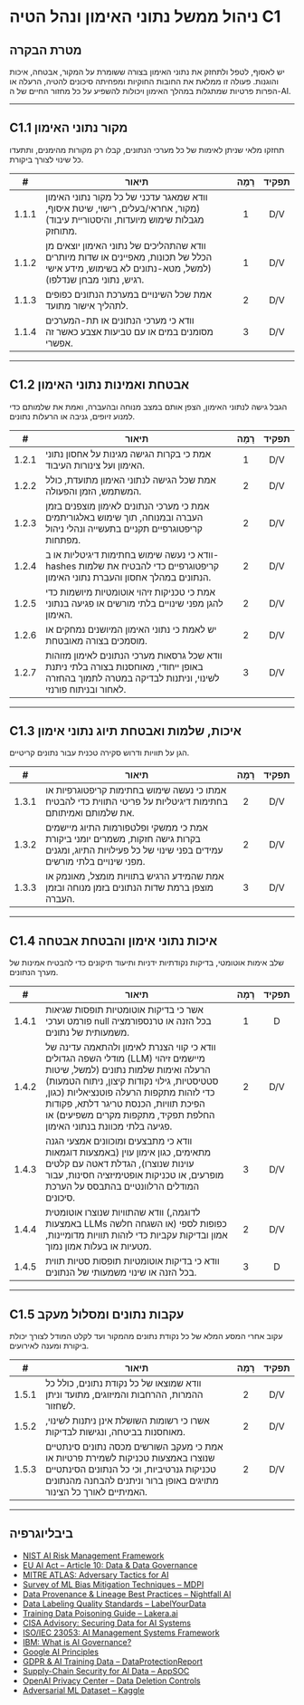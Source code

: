 # ניהול ממשל נתוני האימון ונהל הטיה C1

## מטרת הבקרה

יש לאסוף, לטפל ולתחזק את נתוני האימון בצורה ששומרת על המקור, אבטחה, איכות והוגנות. פעולה זו ממלאת את החובות החוקיות ומפחיתה סיכונים להטיה, הרעלה או הפרות פרטיות שמתגלות במהלך האימון ויכולות להשפיע על כל מחזור החיים של ה-AI.

---

## C1.1 מקור נתוני האימון

תחזקו מלאי שניתן לאימות של כל מערכי הנתונים, קבלו רק מקורות מהימנים, ותתעדו כל שינוי לצורך ביקורת.

|   #   | תיאור                                                                                                                                              | רָמָה | תפקיד |
| :---: | -------------------------------------------------------------------------------------------------------------------------------------------------- | :---: | :---: |
| 1.1.1 | וודא שמאגר עדכני של כל מקור נתוני האימון (מקור, אחראי/בעלים, רישוי, שיטת איסוף, מגבלות שימוש מיועדות, והיסטוריית עיבוד) מתוחזק.                    |   1   |  D/V  |
| 1.1.2 | וודא שהתהליכים של נתוני האימון יוצאים מן הכלל של תכונות, מאפיינים או שדות מיותרים (למשל, מטא-נתונים לא בשימוש, מידע אישי רגיש, נתוני מבחן שנדלפו). |   1   |  D/V  |
| 1.1.3 | אמת שכל השינויים במערכת הנתונים כפופים לתהליך אישור מתועד.                                                                                         |   2   |  D/V  |
| 1.1.4 | וודא כי מערכי הנתונים או תת-המערכים מסומנים במים או עם טביעות אצבע כאשר זה אפשרי.                                                                  |   3   |  D/V  |

---

## C1.2 אבטחת ואמינות נתוני האימון

הגבל גישה לנתוני האימון, הצפן אותם במצב מנוחה ובהעברה, ואמת את שלמותם כדי למנוע זיופים, גניבה או הרעלות נתונים.

|   #   | תיאור                                                                                                                                               | רָמָה | תפקיד |
| :---: | --------------------------------------------------------------------------------------------------------------------------------------------------- | :---: | :---: |
| 1.2.1 | אמת כי בקרות הגישה מגינות על אחסון נתוני האימון ועל צינורות העיבוד.                                                                                 |   1   |  D/V  |
| 1.2.2 | אמת שכל הגישה לנתוני האימון מתועדת, כולל המשתמש, הזמן והפעולה.                                                                                      |   2   |  D/V  |
| 1.2.3 | אמת כי מערכי הנתונים לאימון מוצפנים בזמן העברה ובמנוחה, תוך שימוש באלגוריתמים קריפטוגרפיים תקניים בתעשייה ונהלי ניהול מפתחות.                       |   2   |  D/V  |
| 1.2.4 | וודא כי נעשה שימוש בחתימות דיגיטליות או ב-hashes קריפטוגרפיים כדי להבטיח את שלמות הנתונים במהלך אחסון והעברת נתוני האימון.                          |   2   |  D/V  |
| 1.2.5 | אמת כי טכניקות זיהוי אוטומטיות מיושמות כדי להגן מפני שינויים בלתי מורשים או פגיעה בנתוני האימון.                                                    |   2   |  D/V  |
| 1.2.6 | יש לאמת כי נתוני האימון המיושנים נמחקים או מוסמכים בצורה מאובטחת.                                                                                   |   2   |  D/V  |
| 1.2.7 | וודא שכל גרסאות מערכי הנתונים לאימון מזוהות באופן ייחודי, מאוחסנות בצורה בלתי ניתנת לשינוי, וניתנות לבדיקה במטרה לתמוך בהחזרה לאחור ובניתוח פורנזי. |   3   |  D/V  |

---

## C1.3 איכות, שלמות ואבטחת תיוג נתוני אימון

הגן על תוויות ודרוש סקירה טכנית עבור נתונים קריטיים.

|   #   | תיאור                                                                                                                                                | רָמָה | תפקיד |
| :---: | ---------------------------------------------------------------------------------------------------------------------------------------------------- | :---: | :---: |
| 1.3.1 | אמתו כי נעשה שימוש בחתימות קריפטוגרפיות או בחתימות דיגיטליות על פריטי התווית כדי להבטיח את שלמותם ואמיתותם.                                          |   2   |  D/V  |
| 1.3.2 | אמת כי ממשקי ופלטפורמות התיוג מיישמים בקרות גישה חזקות, משמרים יומני ביקורת עמידים בפני שינוי של כל פעילויות התיוג, ומגנים מפני שינויים בלתי מורשים. |   2   |  D/V  |
| 1.3.3 | אמת שהמידע הרגיש בתוויות מומצל, מאונמק או מוצפן ברמת שדות הנתונים בזמן מנוחה ובזמן העברה.                                                            |   3   |  D/V  |

---

## C1.4 איכות נתוני אימון והבטחת אבטחה

שלב אימות אוטומטי, בדיקות נקודתיות ידניות ותיעוד תיקונים כדי להבטיח אמינות של מערך הנתונים.

|   #   | תיאור                                                                                                                                                                                                                                                                                                                         | רָמָה | תפקיד |
| :---: | ----------------------------------------------------------------------------------------------------------------------------------------------------------------------------------------------------------------------------------------------------------------------------------------------------------------------------- | :---: | :---: |
| 1.4.1 | אשר כי בדיקות אוטומטיות תופסות שגיאות פורמט וערכי null בכל הזנה או טרנספורמציה משמעותית של נתונים.                                                                                                                                                                                                                            |   1   |   D   |
| 1.4.2 | וודא כי קווי הצנרת לאימון ולהתאמה עדינה של מודלי השפה הגדולים (LLM) מיישמים זיהוי הרעלה ואימות שלמות נתונים (למשל, שיטות סטטיסטיות, גילוי נקודות קיצון, ניתוח הטמעות) כדי לזהות מתקפות הרעלה פוטנציאליות (כגון, הפיכת תוויות, הכנסת טריגר דלתא, פקודות החלפת תפקיד, מתקפות מקרים משפיעים) או פגיעה בלתי מכוונת בנתוני האימון. |   2   |  D/V  |
| 1.4.3 | וודא כי מתבצעים ומוכוונים אמצעי הגנה מתאימים, כגון אימון עוין (באמצעות דוגמאות עוינות שנוצרו), הגדלת דאטה עם קלטים מופרעים, או טכניקות אופטימיזציה חסינות, עבור המודלים הרלוונטיים בהתבסס על הערכת סיכונים.                                                                                                                   |   3   |  D/V  |
| 1.4.4 | וודא שהתוויות שנוצרו אוטומטית (לדוגמה, באמצעות LLMs או השגחה חלשה) כפופות לספי אמון ובדיקות עקביות כדי לזהות תוויות מדומיינות, מטעיות או בעלות אמון נמוך.                                                                                                                                                                     |   2   |  D/V  |
| 1.4.5 | וודא כי בדיקות אוטומטיות תופסות סטיות תווית בכל הזנה או שינוי משמעותי של הנתונים.                                                                                                                                                                                                                                             |   3   |   D   |

---

## C1.5 עקבות נתונים ומסלול מעקב

עקוב אחרי המסע המלא של כל נקודת נתונים מהמקור ועד לקלט המודל לצורך יכולת ביקורת ומענה לאירועים.

|   #   | תיאור                                                                                                                                                                                             | רָמָה | תפקיד |
| :---: | ------------------------------------------------------------------------------------------------------------------------------------------------------------------------------------------------- | :---: | :---: |
| 1.5.1 | וודא שמוצאו של כל נקודת נתונים, כולל כל ההמרות, ההרחבות והמיזוגים, מתועד וניתן לשחזור.                                                                                                            |   2   |  D/V  |
| 1.5.2 | אשרו כי רשומות השושלת אינן ניתנות לשינוי, מאוחסנות בביטחה, ונגישות לבדיקות.                                                                                                                       |   2   |  D/V  |
| 1.5.3 | אמת כי מעקב השורשים מכסה נתונים סינתטיים שנוצרו באמצעות טכניקות לשמירת פרטיות או טכניקות גנרטיביות, וכי כל הנתונים הסינתטיים מתויגים באופן ברור וניתנים להבחנה מהנתונים האמיתיים לאורך כל הצינור. |   2   |  D/V  |

---

## ביבליוגרפיה

* [NIST AI Risk Management Framework](https://www.nist.gov/itl/ai-risk-management-framework)
* [EU AI Act – Article 10: Data & Data Governance](https://artificialintelligenceact.eu/article/10/)
* [MITRE ATLAS: Adversary Tactics for AI](https://atlas.mitre.org/)
* [Survey of ML Bias Mitigation Techniques – MDPI](https://www.mdpi.com/2673-6470/4/1/1)
* [Data Provenance & Lineage Best Practices – Nightfall AI](https://www.nightfall.ai/ai-security-101/data-provenance-and-lineage)
* [Data Labeling Quality Standards – LabelYourData](https://labelyourdata.com/articles/data-labeling-quality-and-how-to-measure-it)
* [Training Data Poisoning Guide – Lakera.ai](https://www.lakera.ai/blog/training-data-poisoning)
* [CISA Advisory: Securing Data for AI Systems](https://www.cisa.gov/news-events/cybersecurity-advisories/aa25-142a)
* [ISO/IEC 23053: AI Management Systems Framework](https://www.iso.org/sectors/it-technologies/ai)
* [IBM: What is AI Governance?](https://www.ibm.com/think/topics/ai-governance)
* [Google AI Principles](https://ai.google/principles/)
* [GDPR & AI Training Data – DataProtectionReport](https://www.dataprotectionreport.com/2024/08/recent-regulatory-developments-in-training-artificial-intelligence-ai-models-under-the-gdpr/)
* [Supply-Chain Security for AI Data – AppSOC](https://www.appsoc.com/blog/ai-is-the-new-frontier-of-supply-chain-security)
* [OpenAI Privacy Center – Data Deletion Controls](https://privacy.openai.com/policies?modal=take-control)
* [Adversarial ML Dataset – Kaggle](https://www.kaggle.com/datasets/cnrieiit/adversarial-machine-learning-dataset)

